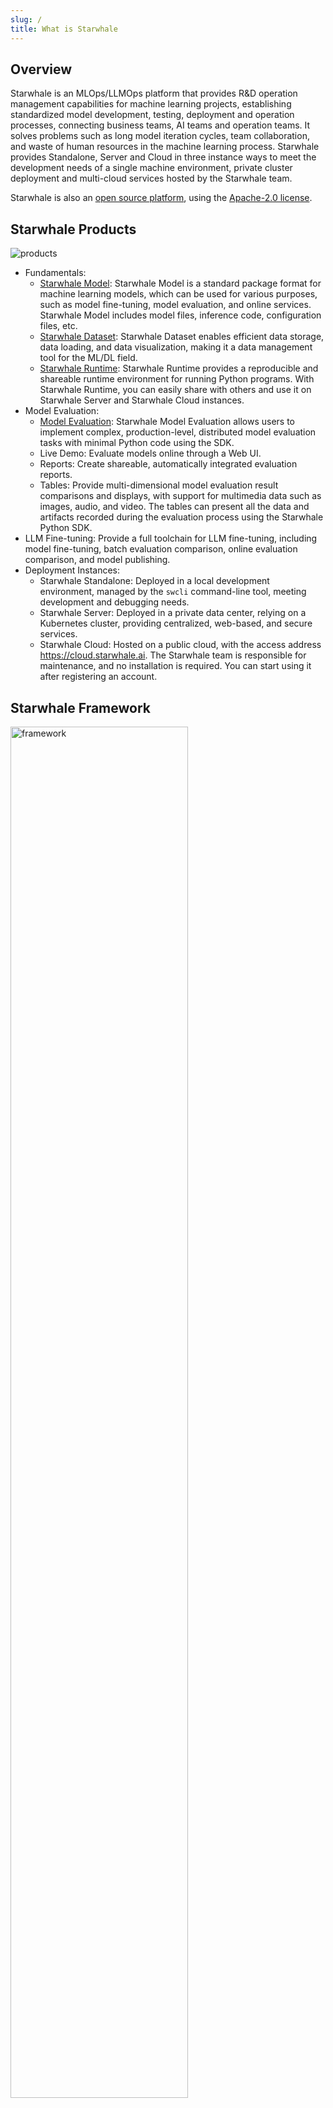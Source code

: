 ```yaml
---
slug: /
title: What is Starwhale
---
```


## Overview

Starwhale is an MLOps/LLMOps platform that provides R&D operation management capabilities for machine learning projects, establishing standardized model development, testing, deployment and operation processes, connecting business teams, AI teams and operation teams. It solves problems such as long model iteration cycles, team collaboration, and waste of human resources in the machine learning process. Starwhale provides Standalone, Server and Cloud in three instance ways to meet the development needs of a single machine environment, private cluster deployment and multi-cloud services hosted by the Starwhale team.

Starwhale is also an [open source platform](https://github.com/star-whale/starwhale), using the [Apache-2.0 license](https://github.com/star-whale/starwhale/blob/main/LICENSE).

## Starwhale Products

![products](https://starwhale-examples.oss-cn-beijing.aliyuncs.com/docs/products.png)

* Fundamentals:
  * [Starwhale Model](model/index): Starwhale Model is a standard package format for machine learning models, which can be used for various purposes, such as model fine-tuning, model evaluation, and online services. Starwhale Model includes model files, inference code, configuration files, etc.
  * [Starwhale Dataset](dataset/index): Starwhale Dataset enables efficient data storage, data loading, and data visualization, making it a data management tool for the ML/DL field.
  * [Starwhale Runtime](runtime/index): Starwhale Runtime provides a reproducible and shareable runtime environment for running Python programs. With Starwhale Runtime, you can easily share with others and use it on Starwhale Server and Starwhale Cloud instances.
* Model Evaluation:
  * [Model Evaluation](evaluation/index): Starwhale Model Evaluation allows users to implement complex, production-level, distributed model evaluation tasks with minimal Python code using the SDK.
  * Live Demo: Evaluate models online through a Web UI.
  * Reports: Create shareable, automatically integrated evaluation reports.
  * Tables: Provide multi-dimensional model evaluation result comparisons and displays, with support for multimedia data such as images, audio, and video. The tables can present all the data and artifacts recorded during the evaluation process using the Starwhale Python SDK.
* LLM Fine-tuning: Provide a full toolchain for LLM fine-tuning, including model fine-tuning, batch evaluation comparison, online evaluation comparison, and model publishing.
* Deployment Instances:
  * Starwhale Standalone: Deployed in a local development environment, managed by the `swcli` command-line tool, meeting development and debugging needs.
  * Starwhale Server: Deployed in a private data center, relying on a Kubernetes cluster, providing centralized, web-based, and secure services.
  * Starwhale Cloud: Hosted on a public cloud, with the access address <https://cloud.starwhale.ai>. The Starwhale team is responsible for maintenance, and no installation is required. You can start using it after registering an account.

## Starwhale Framework

<img src="https://starwhale-examples.oss-cn-beijing.aliyuncs.com/docs/framework.png" alt="framework" width="75%"/>

* For Individual Developers
  * Use Starwhale Standalone instances.
  * `swcli`: A set of command-line tools written in Python that can be used to complete tasks such as model building, evaluation, and copying.
  * Starwhale Python SDK: A series of utility functions or classes that simplify tasks such as model evaluation and fine-tuning, dataset construction, and loading.
* For Team Users
  * Use Starwhale Server or Starwhale Cloud instances, which provide a Web UI.
  * Core Components:
    * **api server**: Depends on MySQL database and object storage, and implements the API for the Starwhale platform.
    * **scheduler**: Depends on Docker or Kubernetes, and schedules evaluation tasks.
    * **datastore**: Depends on object storage, providing a Big Table-like storage and access method to meet the storage and retrieval requirements of datasets and evaluation data.
  * External Dependencies:
    * Storage: MySQL and object storage.
    * Containers: Docker (single-node) or Kubernetes (cluster).
    * Compute Resources: Bare metal or public cloud.

## Starwhale Use Cases

* **Dataset Management**: With the Starwhale Dataset Python SDK, you can easily import, create, distribute, and load datasets while achieving fine-grained version control and visualization.
* **Model Management**: By using a simple packaging mechanism, you can generate Starwhale Model packages that include models, configuration files, and code, providing efficient distribution, version management, Model Registry, and visualization, making the daily management of model packages more straightforward.
* **Machine Learning Runtime Sharing**: By exporting the development environment or writing a simple YAML, you can reproduce the environment in other instances, achieving a stable and consistent runtime. Starwhale Runtime abstracts and shields some underlying dependencies, so users don't need to master Dockerfile writing or CUDA installation, making it easy to define an environment that meets the requirements of machine learning programs.
* **Model Evaluation**: With the Starwhale Evaluation Python SDK, you can implement efficient, large-scale, multi-dataset, and multi-stage model evaluations in a distributed cluster environment with minimal code, record data and artifacts generated during the evaluation process in Starwhale Tables, and provide various visualization methods.
* **Online Evaluation**: Quickly create interactive Web UI online services for Starwhale models to perform rapid testing.
* **Model Fine-tuning**: Provide a complete toolchain for fine-tuning large language models (LLMs), making the model fine-tuning process faster and more quantifiable.

Starwhale is an open platform that can be used for individual functions or combined for use, with the core goal of providing a convenient tool for data scientists and machine learning engineers to improve work efficiency.

## Start Your Starwhale Journey

* Complete the [installation of Starwhale Client](swcli/installation) and [launch of Starwhale Server](server/installation/server-start) within 5-10 minutes.
* Follow the [Starwhale Standalone Getting Started Guide](server/installation/server-start) to build, evaluate, and visualize the helloworld example's model, dataset, and runtime in your local environment.
* Refer to the [Starwhale Server Getting Started Guide](getting-started/server) to run the helloworld example's model evaluation in Starwhale Server.
* Read the [User Guide](swcli) and [Reference Guide](reference/swcli), and refer to the [examples](https://github.com/starwhale-ai/starwhale/tree/main/examples) to explore more features and functionalities.
